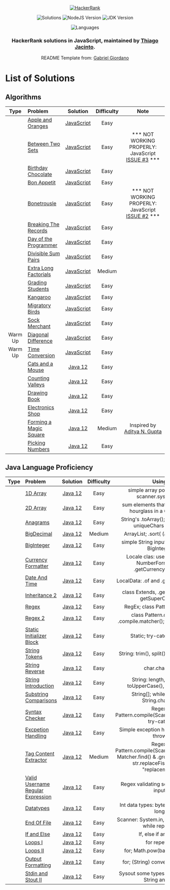 <p align="center">
  <a href="https://www.hackerrank.com/gabrielgiordano">
    <img alt="HackerRank" src="https://raw.githubusercontent.com/gabrielgiordan/HackerRank/master/hacker-rank-logo.png">
  </a>

</p>
<p align="center">
  <img alt="Solutions" src="https://img.shields.io/badge/Solutions-15-blueviolet.svg?longCache=true&style=for-the-badge">
  <img alt="NodeJS Version" src="https://img.shields.io/node/v/carbon.svg?style=for-the-badge">
  <img alt="JDK Version" src="https://img.shields.io/badge/JDK-12.0-blueviolet?style=for-the-badge">
</p>

<p align="center">
  <img alt="Languages" src="https://img.shields.io/badge/Languages-JavaScript,_Java-blueviolet.svg?longCache=true&style=for-the-badge">
</p>

<h3 align="center">
  HackerRank solutions in JavaScript, maintained by <a alt="HackerRank Profile" href="https://www.hackerrank.com/thiagojacinto">Thiago Jacinto</a>.
</h3>
<p align="center">
  README Template from: <a alt="HackerRank Profile" href="https://www.github.com/gabrielgiordan/hackerrank" >Gabriel Giordano</a>
</p>
</p>

# List of Solutions
## Algorithms

| Type | Problem | Solution | Difficulty | Note |
| :--: |:------- |:--------:|:----------:|:----:|
| |[Apple and Oranges](https://www.hackerrank.com/challenges/apple-and-orange/problem)| [JavaScript](JavaScript/appleAndOrange.js) | Easy |  |
| |[Between Two Sets](https://www.hackerrank.com/challenges/between-two-sets/problem)| [JavaScript](JavaScript/betweenTwoSets.js) | Easy | *** NOT WORKING PROPERLY: JavaScript [ISSUE #3](https://github.com/thiagojacinto/hackerRank-exercises/issues/3) *** |
| |[Birthday Chocolate](https://www.hackerrank.com/challenges/birthday-chocolate/problem)| [JavaScript](JavaScript/birthdayChocolate.js) | Easy |  |
| |[Bon Appetit](https://www.hackerrank.com/challenges/bon-appetit/problem)| [JavaScript](JavaScript/bonAppetit.js) | Easy |  |
| |[Bonetrousle](https://www.hackerrank.com/challenges/bonetrousle/problem)| [JavaScript](JavaScript/bonetrousle.js) | Easy | *** NOT WORKING PROPERLY: JavaScript [ISSUE #2](https://github.com/thiagojacinto/hackerRank-exercises/issues/2) *** |
| |[Breaking The Records](https://www.hackerrank.com/challenges/breaking-the-records/problem)| [JavaScript](JavaScript/breakingTheRecords.js) | Easy |  |
| |[Day of the Programmer](https://www.hackerrank.com/challenges/day-of-the-programmer/problem)| [JavaScript](JavaScript/dayOfTheProgrammer.js) | Easy |  |
| |[Divisible Sum Pairs](https://www.hackerrank.com/challenges/divisible-sum-pairs/problem)| [JavaScript](JavaScript/divisibleSumPairs.js) | Easy |  |
| |[Extra Long Factorials](https://www.hackerrank.com/challenges/extra-long-factorials/problem)| [JavaScript](JavaScript/extraLongFactorials.js) | Medium |  |
| |[Grading Students](https://www.hackerrank.com/challenges/grading-students/problem)| [JavaScript](JavaScript/gradingStudents.js) | Easy |  |
| |[Kangaroo](https://www.hackerrank.com/challenges/kangaroo/problem)| [JavaScript](JavaScript/kangaroo.js) | Easy |  |
| |[Migratory Birds](https://www.hackerrank.com/challenges/migratory-birds/problem)| [JavaScript](JavaScript/migratoryBirds.js) | Easy |  |
| |[Sock Merchant](https://www.hackerrank.com/challenges/sock-merchant/problem)| [JavaScript](JavaScript/sockMerchant.js) | Easy |  |
|Warm Up |[Diagonal Difference](https://www.hackerrank.com/challenges/diagonal-difference/problem)| [JavaScript](JavaScript/warmUpDiagonalDifference.js) | Easy |  |
|Warm Up |[Time Conversion](https://www.hackerrank.com/challenges/time-conversion/problem)| [JavaScript](JavaScript/warmUpTimeConversion-v2) | Easy |  |
| |[Cats and a Mouse](https://www.hackerrank.com/challenges/cats-and-a-mouse/problem)| [Java 12](Java/catsAndAMouse.java) | Easy |  |
| |[Counting Valleys](https://www.hackerrank.com/challenges/counting-valleys/problem)| [Java 12](Java/countingValleys.java) | Easy |  |
| |[Drawing Book](https://www.hackerrank.com/challenges/drawing-book/problem)| [Java 12](Java/drawingBook.java) | Easy |  |
| |[Electronics Shop](https://www.hackerrank.com/challenges/electronics-shop/problem)| [Java 12](Java/electronicsShop.java) | Easy |  |
| |[Forming a Magic Square](https://www.hackerrank.com/challenges/magic-square-forming/problem)| [Java 12](Java/formingAMagicSquare.java) | Medium | Inspired by [Aditya N. Gupta](https://www.hackerrank.com/adityangt)  |
| |[Picking Numbers](https://www.hackerrank.com/challenges/picking-numbers/problem)| [Java 12](Java/pickingNumbers.java) | Easy |  |

## Java Language Proficiency

| Type | Problem | Solution | Difficulty | Using |
| :--: |:------- |:--------:|:----------:|:----:|
| |[1D Array](https://www.hackerrank.com/challenges/java-1d-array/problem)| [Java 12](Java/Language-Proficiency/Java1DArray.java) | Easy | simple array populate with scanner.system(in) |
| |[2D Array](https://www.hackerrank.com/challenges/java-2d-array/problem)| [Java 12](Java/Language-Proficiency/Java2DArray.java) | Easy | sum elements that represents a hourglass in a 6x6 matrix |
| |[Anagrams](https://www.hackerrank.com/challenges/java-anagrams/problem)| [Java 12](Java/Language-Proficiency/JavaAnagrams.java) | Easy | String's .toArray(); char[] $ int[]; uniqueChars in char[] |
| |[BigDecimal](https://www.hackerrank.com/challenges/java-bigdecimal/problem)| [Java 12](Java/Language-Proficiency/JavaBigDecimal.java) | Medium | ArrayList; .sort( (a,b) -> func ) |
| |[BigInteger](https://www.hackerrank.com/challenges/java-biginteger/problem)| [Java 12](Java/Language-Proficiency/JavaBigInteger.java) | Easy | simple String input converted to BigInteger |
| |[Currency Formatter](https://www.hackerrank.com/challenges/java-currency-formartter/problem)| [Java 12](Java/Language-Proficiency/JavaCurrencyFormatter.java) | Easy | Locale clas: use and create; NumberFormat and .getCurrencyInstance |
| |[Date And Time](https://www.hackerrank.com/challenges/java-date-and-time/problem)| [Java 12](Java/Language-Proficiency/JavaDateAndTime.java) | Easy | LocalData: .of and .getDayOfWeek() |
| |[Inheritance 2](https://www.hackerrank.com/challenges/java-inheritance-2/problem)| [Java 12](Java/Language-Proficiency/JavaInheritance2.java) | Easy | class Extends, .getClass() and . getSuperClass() |
| |[Regex](https://www.hackerrank.com/challenges/java-regex/problem)| [Java 12](Java/Language-Proficiency/JavaRegex.java) | Easy | RegEx; class Pattern.matches |
| |[Regex 2](https://www.hackerrank.com/challenges/java-regex-2/problem)| [Java 12](Java/Language-Proficiency/JavaRegex2.java) | Easy | class Pattern.compile(); .compile.matcher(); .matcher.find() |
| |[Static Initializer Block](https://www.hackerrank.com/challenges/java-static-initializer-block/problem)| [Java 12](Java/Language-Proficiency/JavaStaticInitializerBlock.java) | Easy | Static; try-catch; if-else |
| |[String Tokens](https://www.hackerrank.com/challenges/java-string-tokens/problem)| [Java 12](Java/Language-Proficiency/JavaStringTokens.java) | Easy | String: trim(), split() and isEmpty() |
| |[String Reverse](https://www.hackerrank.com/challenges/java-string-reverse/problem)| [Java 12](Java/Language-Proficiency/JavaStringReverse.java) | Easy | char.charAt() |
| |[String Introduction](https://www.hackerrank.com/challenges/java-string-introduction/problem)| [Java 12](Java/Language-Proficiency/JavaStringIntroduction.java) | Easy | String: length, charAt(), toUpperCase(), substring() |
| |[Substring Comparisons](https://www.hackerrank.com/challenges/java-substring-comparisons/problem)| [Java 12](Java/Language-Proficiency/JavaSubtringComparisons.java) | Easy | String[]; while repetion; String.charAt() |
| |[Syntax Checker](https://www.hackerrank.com/challenges/java-syntax-checker/problem)| [Java 12](Java/Language-Proficiency/JavaSyntaxChecker.java) | Easy | Regex; Pattern.compile(Scanner.nextLine()); try-catch |
| |[Excpetion Handling](https://www.hackerrank.com/challenges/java-exception-handling/problem)| [Java 12](Java/Language-Proficiency/MyCalculatorApp.java) | Easy | Simple exception handle throws & throw |
| |[Tag Content Extractor](https://www.hackerrank.com/challenges/tag-content-extractor/problem)| [Java 12](Java/Language-Proficiency/TagContentExtractor.java) | Medium | Regex; Pattern.compile(Scanner.nextLine()); Matcher.find() & .group(int i); String str.replaceFisrt(Regex, "replacement" |
| |[Valid Username Regular Expression](https://www.hackerrank.com/challenges/valid-username-regular-expression/problem)| [Java 12](Java/Language-Proficiency/ValidUsernameRegularExpression.java) | Easy | Regex validating sentenses from input |
| |[Datatypes](https://www.hackerrank.com/challenges/java-datatypes/problem)| [Java 12](Java/Language-Proficiency/JavaDAtatypes.java) | Easy | Int data types: byte, short, int and long |
| |[End Of File](https://www.hackerrank.com/challenges/java-end-of-file/problem)| [Java 12](Java/Language-Proficiency/JavaEndOfFile.java) | Easy | Scanner: System.in, hasNext, close; while repetion |
| |[If and Else](https://www.hackerrank.com/challenges/java-if-else/problem)| [Java 12](Java/Language-Proficiency/javaIfElse.java) | Easy | If, else if and else |
| |[Loops I](https://www.hackerrank.com/challenges/java-loops/problem)| [Java 12](Java/Language-Proficiency/javaLoops1.java) | Easy | for repetion  |
| |[Loops II](https://www.hackerrank.com/challenges/java-loops-ii/problem)| [Java 12](Java/Language-Proficiency/javaLoops2.java) | Easy | for; Math.pow(base, expoent) |
| |[Output Formatting](https://www.hackerrank.com/challenges/java-outpu-formatting/problem)| [Java 12](Java/Language-Proficiency/javaOutputFormatting.java) | Easy | for; (String) converting from int |
| |[Stdin and Stout II](https://www.hackerrank.com/challenges/java-stdin-stdout/problem)| [Java 12](Java/Language-Proficiency/javaStdinandStdout2.java) | Easy | Sysout some types of var: double, String and int |

